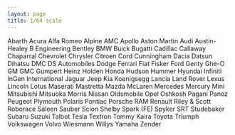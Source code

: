 ```yaml
---
layout: page
title: 1/64 scale
---
```

Abarth
Acura
Alfa Romeo
Alpine
AMC
Apollo
Aston Martin
Audi
Austin-Healey
B Engineering
Bentley
BMW
Buick
Bugatti
Cadillac
Callaway
Chaparral
Chevrolet
Chrysler
Citroen
Cord
Cunningham
Dacia
Datsun
Dihatsu
DMC
DS Automobiles
Dodge
Ferrari
Fiat
Fisker
Ford
Genty
Ghe-O
GM
GMC
Gumpert
Heinz
Holden
Honda
Hudson
Hummer
Hyundai
Infiniti
InGen
International
Jaguar
Jeep
Kia
Koenigsegg
Lancia
Land Rover
Lexus
Lincoln
Lotus
Maserati
Mastretta
Mazda
McLaren
Mercedes
Mercury
Mini
Mitsubishi
Mitsuoka
Morris
Nissan
Oldsmobile
Opel
Oshkosh
Pagani
Panoz
Peugeot
Plymouth
Polaris
Pontiac
Porsche
RAM
Renault
Riley & Scott
Roborace
Saleen
Sauber
Scion
Shelby
Spark (FE)
Spyker
SRT
Studebaker
Subaru
Suzuki
Talbot
Tesla
Textron
Tommy Kaira
Toyota
Triumph
Volkswagen
Volvo
Wiesmann
Willys
Yamaha
Zender
